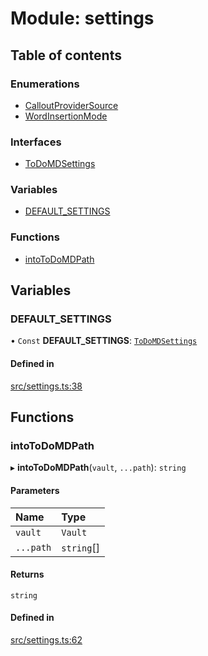 # Module: settings

## Table of contents

### Enumerations

- [CalloutProviderSource](../wiki/settings.CalloutProviderSource)
- [WordInsertionMode](../wiki/settings.WordInsertionMode)

### Interfaces

- [ToDoMDSettings](../wiki/settings.ToDoMDSettings)

### Variables

- [DEFAULT\_SETTINGS](../wiki/settings#default_settings)

### Functions

- [intoToDoMDPath](../wiki/settings#intotodomdpath)

## Variables

### DEFAULT\_SETTINGS

• `Const` **DEFAULT\_SETTINGS**: [`ToDoMDSettings`](../wiki/settings.ToDoMDSettings)

#### Defined in

[src/settings.ts:38](https://github.com/MsgtGreer/ToDoMD/blob/2a10aef/src/settings.ts#L38)

## Functions

### intoToDoMDPath

▸ **intoToDoMDPath**(`vault`, `...path`): `string`

#### Parameters

| Name | Type |
| :------ | :------ |
| `vault` | `Vault` |
| `...path` | `string`[] |

#### Returns

`string`

#### Defined in

[src/settings.ts:62](https://github.com/MsgtGreer/ToDoMD/blob/2a10aef/src/settings.ts#L62)
